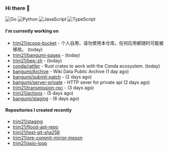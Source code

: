 ### Hi there 👋

![Go](https://img.shields.io/badge/go-%2300ADD8.svg?style=for-the-badge&logo=go&logoColor=white)
![Python](https://img.shields.io/badge/python-3670A0?style=for-the-badge&logo=python&logoColor=ffdd54)
![JavaScript](https://img.shields.io/badge/javascript-%23323330.svg?style=for-the-badge&logo=javascript&logoColor=%23F7DF1E)
![TypeScript](https://img.shields.io/badge/typescript-%23007ACC.svg?style=for-the-badge&logo=typescript&logoColor=white)

#### I'm currently working on

- [trim21/scoop-bucket](https://github.com/trim21/scoop-bucket) - 个人自用，请勿使用本仓库。任何应用都随时可能被移除。 (today)
- [trim21/bangumi-pages](https://github.com/trim21/bangumi-pages) -  (today)
- [trim21/bep-zh](https://github.com/trim21/bep-zh) -  (today)
- [conda/rattler](https://github.com/conda/rattler) - Rust crates to work with the Conda ecosystem. (today)
- [bangumi/Archive](https://github.com/bangumi/Archive) - Wiki Data Public Archive (1 day ago)
- [bangumi/submit-patch](https://github.com/bangumi/submit-patch) -  (2 days ago)
- [bangumi/server-private](https://github.com/bangumi/server-private) - HTTP sever for private api (2 days ago)
- [trim21/transmission-rpc](https://github.com/trim21/transmission-rpc) -  (3 days ago)
- [trim21/actions](https://github.com/trim21/actions) -  (5 days ago)
- [bangumi/staging](https://github.com/bangumi/staging) -  (6 days ago)

#### Repositories I created recently

- [trim21/staging](https://github.com/trim21/staging)
- [trim21/flood-apt-repo](https://github.com/trim21/flood-apt-repo)
- [trim21/test-git-sha256](https://github.com/trim21/test-git-sha256)
- [trim21/pre-commit-mirror-meson](https://github.com/trim21/pre-commit-mirror-meson)
- [trim21/asio-loop](https://github.com/trim21/asio-loop)
